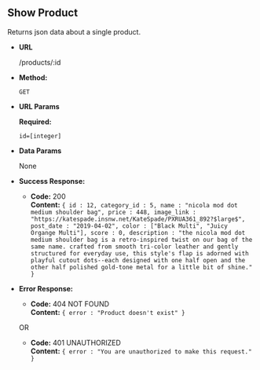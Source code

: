 **Show Product**
----
  Returns json data about a single product.

* **URL**

  /products/:id

* **Method:**

  `GET`
  
*  **URL Params**

   **Required:**
 
   `id=[integer]`

* **Data Params**

  None

* **Success Response:**

  * **Code:** 200 <br />
    **Content:** `{
	id : 12,
	category_id : 5,
	name : "nicola mod dot medium shoulder bag",
	price : 448,
	image_link : "https://katespade.insnw.net/KateSpade/PXRUA361_892?$large$",
	post_date : "2019-04-02",
	color : ["Black Multi", "Juicy Organge Multi"],
	score : 0,
	description : "the nicola mod dot medium shoulder bag is a retro-inspired twist on our bag of the same name. crafted from smooth tri-color leather and gently structured for everyday use, this style's flap is adorned with playful cutout dots--each designed with one half open and the other half polished gold-tone metal for a little bit of shine."
}`
 
* **Error Response:**

  * **Code:** 404 NOT FOUND <br />
    **Content:** `{ error : "Product doesn't exist" }`

  OR

  * **Code:** 401 UNAUTHORIZED <br />
    **Content:** `{ error : "You are unauthorized to make this request." }`